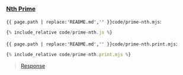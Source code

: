 ### [Nth Prime](code.zip)

`{{ page.path | replace:'README.md','' }}code/prime-nth.mjs`:
```js
{% include_relative code/prime-nth.js %}
```

`{{ page.path | replace:'README.md','' }}code/prime-nth.print.mjs`:
```js
{% include_relative code/prime-nth.print.mjs %}
```

> [Response](response/prime-nth.js)
